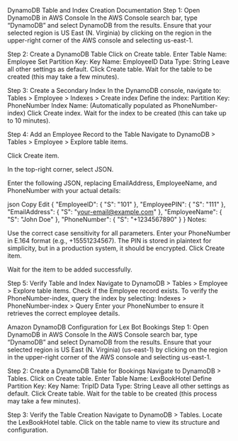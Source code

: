DynamoDB Table and Index Creation Documentation
Step 1: Open DynamoDB in AWS Console
In the AWS Console search bar, type “DynamoDB” and select DynamoDB from the results.
Ensure that your selected region is US East (N. Virginia) by clicking on the region in the upper-right corner of the AWS console and selecting us-east-1.

Step 2: Create a DynamoDB Table
Click on Create table.
Enter Table Name: Employee
Set Partition Key:
Key Name: EmployeeID
Data Type: String
Leave all other settings as default.
Click Create table.
Wait for the table to be created (this may take a few minutes).

Step 3: Create a Secondary Index
In the DynamoDB console, navigate to:
Tables > Employee > Indexes > Create index
Define the index:
Partition Key: PhoneNumber
Index Name: (Automatically populated as PhoneNumber-index)
Click Create index.
Wait for the index to be created (this can take up to 10 minutes).

Step 4: Add an Employee Record to the Table
Navigate to DynamoDB > Tables > Employee > Explore table items.

Click Create item.

In the top-right corner, select JSON.

Enter the following JSON, replacing EmailAddress, EmployeeName, and PhoneNumber with your actual details:

json
Copy
Edit
{
    "EmployeeID": { "S": "101" },
    "EmployeePIN": { "S": "111" },
    "EmailAddress": { "S": "your-email@example.com" },
    "EmployeeName": { "S": "John Doe" },
    "PhoneNumber": { "S": "+1234567890" }
}
Notes:

Use the correct case sensitivity for all parameters.
Enter your PhoneNumber in E.164 format (e.g., +15551234567).
The PIN is stored in plaintext for simplicity, but in a production system, it should be encrypted.
Click Create item.

Wait for the item to be added successfully.


Step 5: Verify Table and Index
Navigate to DynamoDB > Tables > Employee > Explore table items.
Check if the Employee record exists.
To verify the PhoneNumber-index, query the index by selecting:
Indexes > PhoneNumber-index > Query
Enter your PhoneNumber to ensure it retrieves the correct employee details.



Amazon DynamoDB Configuration for Lex Bot Bookings
Step 1: Open DynamoDB in AWS Console
In the AWS Console search bar, type “DynamoDB” and select DynamoDB from the results.
Ensure that your selected region is US East (N. Virginia) (us-east-1) by clicking on the region in the upper-right corner of the AWS console and selecting us-east-1.

Step 2: Create a DynamoDB Table for Bookings
Navigate to DynamoDB > Tables.
Click on Create table.
Enter Table Name: LexBookHotel
Define Partition Key:
Key Name: TripID
Data Type: String
Leave all other settings as default.
Click Create table.
Wait for the table to be created (this process may take a few minutes).

Step 3: Verify the Table Creation
Navigate to DynamoDB > Tables.
Locate the LexBookHotel table.
Click on the table name to view its structure and configuration.
